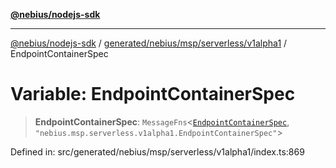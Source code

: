 [**@nebius/nodejs-sdk**](../../../../../../README.md)

***

[@nebius/nodejs-sdk](../../../../../../README.md) / [generated/nebius/msp/serverless/v1alpha1](../README.md) / EndpointContainerSpec

# Variable: EndpointContainerSpec

> **EndpointContainerSpec**: `MessageFns`\<[`EndpointContainerSpec`](../interfaces/EndpointContainerSpec.md), `"nebius.msp.serverless.v1alpha1.EndpointContainerSpec"`\>

Defined in: src/generated/nebius/msp/serverless/v1alpha1/index.ts:869
